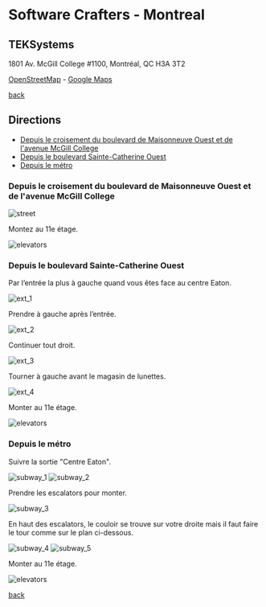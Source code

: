 # Software Crafters - Montreal

## TEKSystems

1801 Av. McGill College #1100, Montréal, QC H3A 3T2

[OpenStreetMap](https://osm.org/go/cIrNvYEnN?node=2428616368) - [Google Maps](https://goo.gl/maps/4gE8E9XnAg9HFN2o9)

[back](./index.html)

## Directions

<!-- TOC -->
* [Depuis le croisement du boulevard de Maisonneuve Ouest et de l'avenue McGill College](#depuis-le-croisement-du-boulevard-de-maisonneuve-ouest-et-de-lavenue-mcgill-college)
* [Depuis le boulevard Sainte-Catherine Ouest](#depuis-le-boulevard-sainte-catherine-ouest)
* [Depuis le métro](#depuis-le-métro)
<!-- TOC -->

### Depuis le croisement du boulevard de Maisonneuve Ouest et de l'avenue McGill College

![street](./street.jpg)

Montez au 11e étage.

![elevators](./elevators.jpg)

### Depuis le boulevard Sainte-Catherine Ouest

Par l’entrée la plus à gauche quand vous êtes face au centre Eaton.

![ext_1](./ext_1.jpg)

Prendre à gauche après l’entrée.

![ext_2](./ext_2.jpg)

Continuer tout droit.

![ext_3](./ext_3.jpg)

Tourner à gauche avant le magasin de lunettes.

![ext_4](./ext_4.jpg)

Monter au 11e étage.

![elevators](./elevators.jpg)

### Depuis le métro

Suivre la sortie "Centre Eaton".

![subway_1](./subway_1.jpg)
![subway_2](./subway_2.jpg)

Prendre les escalators pour monter.

![subway_3](./subway_3.jpg)

En haut des escalators, le couloir se trouve sur votre droite
mais il faut faire le tour comme sur le plan ci-dessous.

![subway_4](./subway_4.jpg)
![subway_5](./subway_5.jpg)

Monter au 11e étage.

![elevators](./elevators.jpg)

[back](./index.html)
